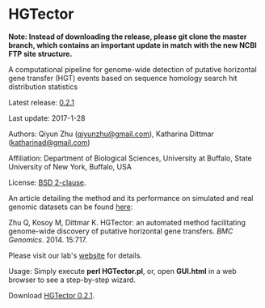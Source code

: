 HGTector
==========

**Note: Instead of downloading the release, please git clone the master branch, which contains an important update in match with the new NCBI FTP site structure.**

A computational pipeline for genome-wide detection of putative horizontal gene transfer (HGT) events based on sequence homology search hit distribution statistics

Latest release: [0.2.1](https://github.com/DittmarLab/HGTector/archive/0.2.1.zip)

Last update: 2017-1-28

Authors: Qiyun Zhu (<qiyunzhu@gmail.com>), Katharina Dittmar (<katharinad@gmail.com>)

Affiliation: Department of Biological Sciences, University at Buffalo, State University of New York, Buffalo, USA

License: [BSD 2-clause](http://opensource.org/licenses/BSD-2-Clause).

An article detailing the method and its performance on simulated and real genomic datasets can be found [here](http://www.biomedcentral.com/1471-2164/15/717):

Zhu Q, Kosoy M, Dittmar K. HGTector: an automated method facilitating genome-wide discovery of putative horizontal gene transfers. *BMC Genomics*. 2014. 15:717.

Please visit our lab's [website](http://katharina-dittmar.squarespace.com/) for details.

Usage: Simply execute **perl HGTector.pl**, or, open **GUI.html** in a web browser to see a step-by-step wizard.

Download [HGTector 0.2.1](https://github.com/DittmarLab/HGTector/archive/0.2.1.zip).
